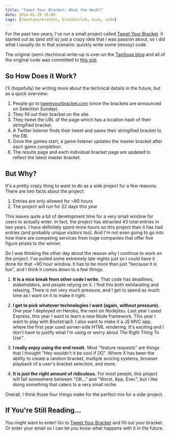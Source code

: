 ```yaml
---
title: "Tweet Your Bracket: What the Heck?"
date: 2014-01-25 18:00
tags: [tweetyourbracket, bracketclub, ncaa, node]
---
```


For the past two years, I've run a small project called [Tweet Your Bracket](http://tweetyourbracket.com). It started out as (and still is) just a crazy idea that I was passion about, so I did what I usually do in that scenario: quickly write some (messy) code.

The original (semi-)techincal write-up is over on the [TagSoup blog](http://tagsoup.github.io/blog/2012/03/12/hacking-on-the-ncaa-tournament-for-fun-not-for-profit/) and all of the original code was committed to [this gist](https://gist.github.com/lukekarrys/2028007).

<!-- more -->

## So How Does it Work?

I'll (hopefully) be writing more about the technical details in the future, but as a quick overview:

1. People go to [tweetyourbracket.com](http://tweetyourbracket.com) (once the brackets are announced on Selection Sunday).
2. They fill out their bracket on the site.
3. They tweet the URL of the page which has a location hash of their stringified bracket.
4. A Twitter listener finds their tweet and saves their stringified bracket to the DB.
5. Once the games start, a game listener updates the master bracket after each game completion.
6. The results page and each individual bracket page are updated to reflect the latest master bracket.

## But Why?

It's a pretty crazy thing to want to do as a side project for a few reasons. There are two facts about the project:

1. Entries are only allowed for ~90 hours
2. The project will run for 22 days this year

This leaves quite a bit of development time for a very small window for users to actually enter. In fact, the project has attracted 43 total entries in two years. I have definitely spent more hours on this project than it has had entries (and probably unique visitors too). And I'm not even going to go into how there are competing services from huge companies that offer five figure prizes to the winner.

So I was thinking the other day about the reason why I continue to work on the project. I've pulled some extremely late nights just so I could have it done for that ~90 hour window. It has to be more than just "because it is fun", and I think it comes down to a few things:

1. **It is a nice break from other code I write.** That code has deadlines, stakeholders, and people relying on it. I find this both exhilarating and relaxing. There is not very much pressure, and I get to spend as much time as I want on it to make it right.

2. **I get to pick whatever technologies I want (again, without pressure).** One year I deployed on Heroku, the next on Nodejitsu. Last year I used Express, this year I want to learn a new Node framework. This year I want to play with Bootstrap3. I also want to make it a JS MVC app, where the first year used server-side HTML rendering. It's exciting and I don't have to justify what I'm using or worry about The Right Thing To Use&trade;.

3. **I really enjoy using the end result.** Most "feature requests" are things that I thought "Hey wouldn't it be cool if [X]". Where X has been the ability to create a random bracket, multiple scoring systems, browser playback of a user's bracket selection, and more.

4. **It is just the right amount of ridiculous.** For most people, this project will fall somewhere between "OK..." and "Worst. App. Ever.", but I like doing something that caters to a very small niche.

Overall, I think those four things make for the perfect mix for a side-project.

## If You're Still Reading...

You might want to enter! Go to [Tweet Your Bracket](http://tweetyourbracket.com) and fill out your bracket. Or enter your email so I can let you know what happens with it in the future.
